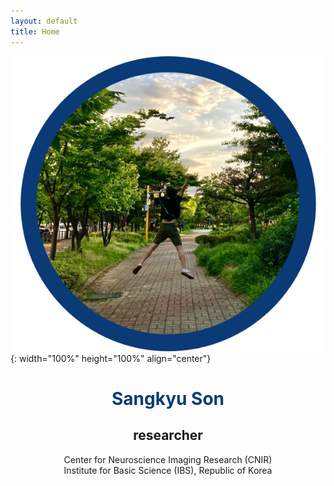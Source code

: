 ```yaml
---
layout: default
title: Home
---
```

![](./data/cover.png){: width="100%" height="100%" align="center"}
# <center> <span style="color:rgb(10,59,118)"> Sangkyu Son </span></center> 
## <center> researcher</center> 
<center> 
  Center for Neuroscience Imaging Research (CNIR) <br>
  Institute for Basic Science (IBS), Republic of Korea <br>
  
  
</center>
